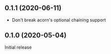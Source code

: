 ## 0.1.1 (2020-06-11)

* Don't break acorn's optional chaining support

## 0.1.0 (2020-05-04)

Initial release
